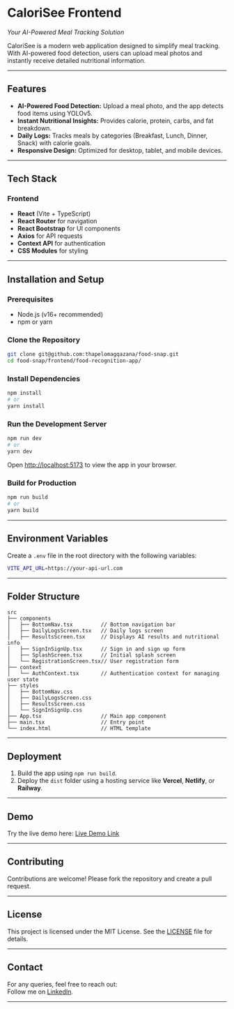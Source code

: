 # **CaloriSee Frontend**  
_Your AI-Powered Meal Tracking Solution_

CaloriSee is a modern web application designed to simplify meal tracking. With AI-powered food detection, users can upload meal photos and instantly receive detailed nutritional information.

---

## **Features**  
- **AI-Powered Food Detection:** Upload a meal photo, and the app detects food items using YOLOv5.  
- **Instant Nutritional Insights:** Provides calorie, protein, carbs, and fat breakdown.  
- **Daily Logs:** Tracks meals by categories (Breakfast, Lunch, Dinner, Snack) with calorie goals.  
- **Responsive Design:** Optimized for desktop, tablet, and mobile devices.  

---

## **Tech Stack**  
### **Frontend**  
- **React** (Vite + TypeScript)  
- **React Router** for navigation  
- **React Bootstrap** for UI components  
- **Axios** for API requests  
- **Context API** for authentication  
- **CSS Modules** for styling  

---

## **Installation and Setup**  
### **Prerequisites**  
- Node.js (v16+ recommended)  
- npm or yarn  

### **Clone the Repository**  
```bash
git clone git@github.com:thapelomagqazana/food-snap.git
cd food-snap/frontend/food-recognition-app/
```

### **Install Dependencies**  
```bash
npm install
# or
yarn install
```

### **Run the Development Server**  
```bash
npm run dev
# or
yarn dev
```

Open [http://localhost:5173](http://localhost:5173) to view the app in your browser.

### **Build for Production**  
```bash
npm run build
# or
yarn build
```

---

## **Environment Variables**  
Create a `.env` file in the root directory with the following variables:

```bash
VITE_API_URL=https://your-api-url.com
```

---

## **Folder Structure**  
```plaintext
src
├── components
│   ├── BottomNav.tsx         // Bottom navigation bar
│   ├── DailyLogsScreen.tsx   // Daily logs screen
│   ├── ResultsScreen.tsx     // Displays AI results and nutritional info
│   ├── SignInSignUp.tsx      // Sign in and sign up form
│   ├── SplashScreen.tsx      // Initial splash screen
│   └── RegistrationScreen.tsx// User registration form
├── context
│   └── AuthContext.tsx       // Authentication context for managing user state
├── styles
│   ├── BottomNav.css
│   ├── DailyLogsScreen.css
│   ├── ResultsScreen.css
│   └── SignInSignUp.css
├── App.tsx                   // Main app component
├── main.tsx                  // Entry point
└── index.html                // HTML template
```

---

## **Deployment**  
1. Build the app using `npm run build`.  
2. Deploy the `dist` folder using a hosting service like **Vercel**, **Netlify**, or **Railway**.

---

## **Demo**  
Try the live demo here: [Live Demo Link](https://calorisee.up.railway.app)

---

## **Contributing**  
Contributions are welcome! Please fork the repository and create a pull request.

---

## **License**  
This project is licensed under the MIT License. See the [LICENSE](LICENSE) file for details.

---

## **Contact**  
For any queries, feel free to reach out:  
Follow me on [LinkedIn](www.linkedin.com/in/thapelo-magqazana-90632a174).

---

